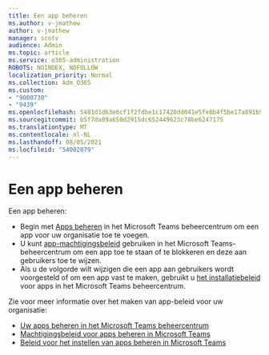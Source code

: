 ```yaml
---
title: Een app beheren
ms.author: v-jmathew
author: v-jmathew
manager: scotv
audience: Admin
ms.topic: article
ms.service: o365-administration
ROBOTS: NOINDEX, NOFOLLOW
localization_priority: Normal
ms.collection: Adm_O365
ms.custom:
- "9000730"
- "9439"
ms.openlocfilehash: 5481d1d63e6cf1f2fdbe1c17420dd041e5fe8b4f5be17a891b9e0bf871d27baf
ms.sourcegitcommit: b5f7da89a650d2915dc652449623c78be6247175
ms.translationtype: MT
ms.contentlocale: nl-NL
ms.lasthandoff: 08/05/2021
ms.locfileid: "54002079"
---
```

# <a name="how-to-manage-an-app"></a>Een app beheren

Een app beheren:

- Begin met [Apps beheren](https://admin.teams.microsoft.com/policies/manage-apps) in het Microsoft Teams beheercentrum om een app voor uw organisatie toe te voegen.
- U kunt [app-machtigingsbeleid](https://admin.teams.microsoft.com/policies/app-permission) gebruiken in het Microsoft Teams-beheercentrum om een app toe te staan of te blokkeren en deze aan gebruikers toe te wijzen.
- Als u de volgorde wilt wijzigen die een app aan gebruikers wordt voorgesteld of om een app vast te maken, gebruikt u [het installatiebeleid](https://admin.teams.microsoft.com/policies/app-setup) voor apps in het Microsoft Teams beheercentrum.

Zie voor meer informatie over het maken van app-beleid voor uw organisatie:

- [Uw apps beheren in het Microsoft Teams beheercentrum](https://docs.microsoft.com/MicrosoftTeams/manage-apps)
- [Machtigingsbeleid voor apps beheren in Microsoft Teams](https://docs.microsoft.com/microsoftteams/teams-app-permission-policies)
- [Beleid voor het instellen van apps beheren in Microsoft Teams](https://docs.microsoft.com/microsoftteams/teams-app-setup-policies)
